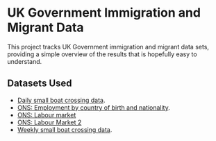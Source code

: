 # UK Government Immigration and Migrant Data

This project tracks UK Government immigration and migrant data sets, providing a simple overview
of the results that is hopefully easy to understand.

## Datasets Used

  * [Daily small boat crossing data](https://www.gov.uk/government/statistical-data-sets/migrants-detected-crossing-the-english-channel-in-small-boats).
  * [ONS: Employment by country of birth and nationality](https://www.ons.gov.uk/employmentandlabourmarket/peopleinwork/employmentandemployeetypes/datasets/employmentbycountryofbirthandnationalityemp06).
  * [ONS: Labour market](https://www.ons.gov.uk/employmentandlabourmarket/peopleinwork/employmentandemployeetypes/timeseries/mgwg/lms)
  * [ONS: Labour Market 2](https://www.ons.gov.uk/employmentandlabourmarket/peopleinwork/employmentandemployeetypes/timeseries/ap2y/unem)
  * [Weekly small boat crossing data](https://www.gov.uk/government/statistics/migrants-detected-crossing-the-english-channel-in-small-boats-weekly-data).
